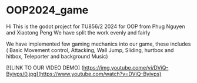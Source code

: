 # OOP2024_game

Hi This is the godot project for TU856/2 2024 for OOP from Phug Nguyen and Xiaotong Peng
We have split the work evenly and fairly 

We have implemented few gaming mechanics into our game, these includes 
( Basic Movement control, Attacking, Wall Jump, Sliding, hurtbox and hitbox, Teleporter and background Music)

 [![LINK TO OUR VIDEO DEMO] (https://img.youtube.come/vi/DViQ-Byivps/0.jpg](https://www.youtube.com/watch?v=DViQ-Byivps)
